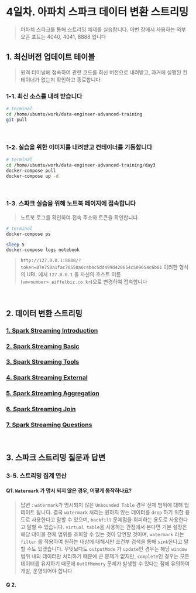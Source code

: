 # 4일차. 아파치 스파크 데이터 변환 스트리밍

> 아파치 스파크를 통해 스트리밍 예제를 실습합니다. 이번 장에서 사용하는 외부 오픈 포트는 4040, 4041, 8888 입니다


## 1. 최신버전 업데이트 테이블

> 원격 터미널에 접속하여 관련 코드를 최신 버전으로 내려받고, 과거에 실행된 컨테이너가 없는지 확인하고 종료합니다

### 1-1. 최신 소스를 내려 받습니다
```bash
# terminal
cd /home/ubuntu/work/data-engineer-advanced-training
git pull
```
<br>

### 1-2. 실습을 위한 이미지를 내려받고 컨테이너를 기동합니다
```bash
# terminal
cd /home/ubuntu/work/data-engineer-advanced-training/day3
docker-compose pull
docker-compose up -d
```
<br>

### 1-3. 스파크 실습을 위해 노트북 페이지에 접속합니다

> 노트북 로그를 확인하여 접속 주소와 토큰을 확인합니다

```bash
# terminal
docker-compose ps

sleep 5
docker-compose logs notebook
```
> `http://127.0.0.1:8888/?token=87e758a1fac70558a6c4b4c5dd499d420654c509654c6b01` 이러한 형식의 URL 에서 `127.0.0.1` 을 자신의 호스트 이름(`vm<number>.aiffelbiz.co.kr`)으로 변경하여 접속합니다
<br>


## 2. 데이터 변환 스트리밍

### [1. Spark Streaming Introduction](http://htmlpreview.github.io/?https://github.com/psyoblade/data-engineer-advanced-training/blob/master/day3/notebooks/lgde-spark-stream/lgde-spark-stream-1-introduction.html)
### [2. Spark Streaming Basic](http://htmlpreview.github.io/?https://github.com/psyoblade/data-engineer-advanced-training/blob/master/day3/notebooks/lgde-spark-stream/lgde-spark-stream-2-basic.html)
### [3. Spark Streaming Tools](http://htmlpreview.github.io/?https://github.com/psyoblade/data-engineer-advanced-training/blob/master/day3/notebooks/lgde-spark-stream/lgde-spark-stream-3-tools.html)
### [4. Spark Streaming External](http://htmlpreview.github.io/?https://github.com/psyoblade/data-engineer-advanced-training/blob/master/day3/notebooks/lgde-spark-stream/lgde-spark-stream-4-external.html)
### [5. Spark Streaming Aggregation](http://htmlpreview.github.io/?https://github.com/psyoblade/data-engineer-advanced-training/blob/master/day3/notebooks/lgde-spark-stream/lgde-spark-stream-5-aggregation.html)
### [6. Spark Streaming Join](http://htmlpreview.github.io/?https://github.com/psyoblade/data-engineer-advanced-training/blob/master/day3/notebooks/lgde-spark-stream/lgde-spark-stream-6-join.html)
### [7. Spark Streaming Questions](http://htmlpreview.github.io/?https://github.com/psyoblade/data-engineer-advanced-training/blob/master/day3/notebooks/lgde-spark-stream/lgde-spark-stream-7-questions.html)

<br>

## 3. 스파크 스트리밍 질문과 답변

### 3-5. 스트리밍 집계 연산

#### Q1. `Watermark` 가 명시 되지 않은 경우, 어떻게 동작하나요?

>  <kbd>답변</kbd> : `watermark`가 명시되지 않은 `Unbounded Table` 경우 전체 범위에 대해 업데이트 됩니다. 결국 `watermark` 처리는 원하지 않는 데이터를 `drop` 하기 위한 용도로 사용한다고 말할 수 있으며, `backfill` 문제점을 회피하는 용도로 사용한다고 말할 수 있습니다. `virtual table`을 사용하는 관점에서 본다면 기본 설정은 해당 테이블 전체 범위를 조회할 수 있는 것이 당연할 것이며, `watermark` 라는 `filter` 를 적용하여 원하는 대상에 대해서만 조건부 검색을 통해 `sink`한다고 말할 수도 있겠습니다. 무엇보다도 `outputMode` 가 `update`인 경우는 해당 `window` 범위 내의 데이터만 처리하기 때문에 큰 문제가 없지만, `complete`인 경우는 모든 데이터를 유지하기 때문에 `OutOfMemory` 문제가 발생할 수 있다는 점에 유의하여 개발, 운영되어야 합니다

#### Q 2.



